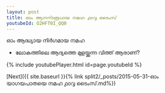 ```yaml
---
layout: post
title: ഓം ആനന്ടരൂപായ നമഹ ൧൦൮ ടൈംസ്
youtubeId: O2HFT0I_QQ0
---
```

 
 
 ഓം ആദ്ധ്യായ നിർഗമായ നമഹ 
 
 -  ലോകത്തിലെ ആദ്യത്തെ മുളയ്ക്കുന്ന വിത്ത് ആരാണ്? 
 
  
 
  
 
 
 
 
 
 


{% include youtubePlayer.html id=page.youtubeId %}
 
[Next]({{ site.baseurl }}{% link  split2/_posts/2015-05-31-ഓം യാഗയപാതയെ നമഹ ൧൦൮ ടൈംസ്.md%})
 
